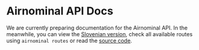 # Airnominal API Docs

We are currently preparing documentation for the Airnominal API. In the meanwhile, you can view the [Slovenian version](API-sl.md), check all available routes using `airnominal routes` or read the [source code](Airnominal).
